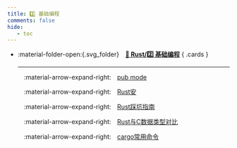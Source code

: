 ```yaml
---
title: 2️⃣ 基础编程
comments: false
hide:
   - toc
---
```


<div class="grid cards index-info" markdown>

-   :material-folder-open:{.svg_folder}&emsp;__[🍐 Rust/2️⃣ 基础编程](./index.md)__
{ .cards }

	---

	&emsp;:material-arrow-expand-right:&emsp;[pub mode](./A.md)

	&emsp;:material-arrow-expand-right:&emsp;[Rust安](./B.md)

	&emsp;:material-arrow-expand-right:&emsp;[Rust踩坑指南](./C.md)

	&emsp;:material-arrow-expand-right:&emsp;[Rust与C数据类型对比](./D.md)

	&emsp;:material-arrow-expand-right:&emsp;[cargo常用命令](./E.md)

</div>